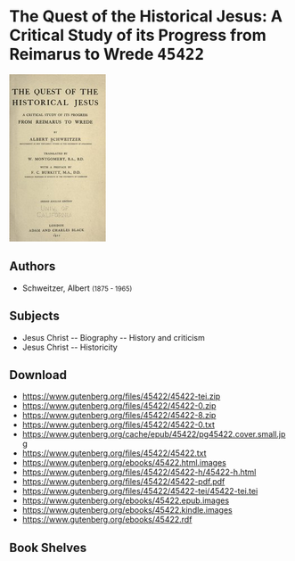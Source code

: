 # The Quest of the Historical Jesus: A Critical Study of its Progress from Reimarus to Wrede <kbd>45422</kbd>

![](./cover.medium.jpg "")

## Authors


 - Schweitzer, Albert <small>(1875 - 1965)</small>

## Subjects


 - Jesus Christ -- Biography -- History and criticism
 - Jesus Christ -- Historicity

## Download


 - https://www.gutenberg.org/files/45422/45422-tei.zip
 - https://www.gutenberg.org/files/45422/45422-0.zip
 - https://www.gutenberg.org/files/45422/45422-8.zip
 - https://www.gutenberg.org/files/45422/45422-0.txt
 - https://www.gutenberg.org/cache/epub/45422/pg45422.cover.small.jpg
 - https://www.gutenberg.org/files/45422/45422.txt
 - https://www.gutenberg.org/ebooks/45422.html.images
 - https://www.gutenberg.org/files/45422/45422-h/45422-h.html
 - https://www.gutenberg.org/files/45422/45422-pdf.pdf
 - https://www.gutenberg.org/files/45422/45422-tei/45422-tei.tei
 - https://www.gutenberg.org/ebooks/45422.epub.images
 - https://www.gutenberg.org/ebooks/45422.kindle.images
 - https://www.gutenberg.org/ebooks/45422.rdf

## Book Shelves


